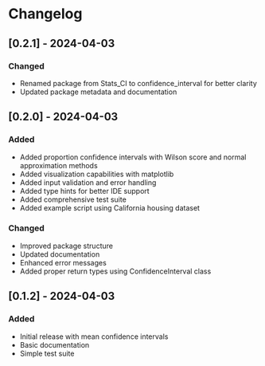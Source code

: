 # Changelog

## [0.2.1] - 2024-04-03

### Changed
- Renamed package from Stats_CI to confidence_interval for better clarity
- Updated package metadata and documentation

## [0.2.0] - 2024-04-03

### Added
- Added proportion confidence intervals with Wilson score and normal approximation methods
- Added visualization capabilities with matplotlib
- Added input validation and error handling
- Added type hints for better IDE support
- Added comprehensive test suite
- Added example script using California housing dataset

### Changed
- Improved package structure
- Updated documentation
- Enhanced error messages
- Added proper return types using ConfidenceInterval class

## [0.1.2] - 2024-04-03

### Added
- Initial release with mean confidence intervals
- Basic documentation
- Simple test suite 